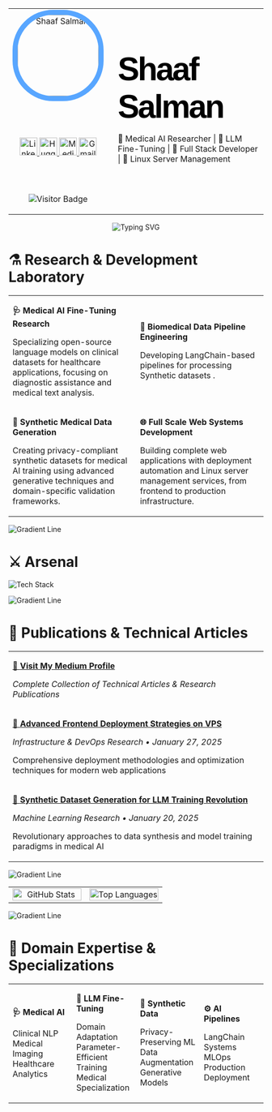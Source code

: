 
<div align="center">

<table width="100%">
<tr>
<td width="180" align="center" valign="middle">
<img src="https://github.com/shaafsalman.png" width="160" height="160" style="border-radius: 80px; border: 10px solid #58A6FF;" alt="Shaaf Salman" />

<br><br>

<a href="https://linkedin.com/in/shaaf-salman-1397512aa" target="_blank">
<img src="https://raw.githubusercontent.com/rahuldkjain/github-profile-readme-generator/master/src/images/icons/Social/linked-in-alt.svg" width="35" height="35" alt="LinkedIn"/>
</a>
<a href="https://huggingface.co/shaafsalman" target="_blank">
<img src="https://huggingface.co/front/assets/huggingface_logo-noborder.svg" width="35" height="35" alt="Hugging Face"/>
</a>
<a href="https://medium.com/@ishaafsalman" target="_blank">
<img src="https://raw.githubusercontent.com/rahuldkjain/github-profile-readme-generator/master/src/images/icons/Social/medium.svg" width="35" height="35" alt="Medium"/>
</a>
<a href="mailto:iamshaafsalman@gmail.com" target="_blank">
<img src="https://upload.wikimedia.org/wikipedia/commons/7/7e/Gmail_icon_%282020%29.svg" width="35" height="35" alt="Gmail"/>
</a>

<br><br>

![Visitor Badge](https://visitor-badge.laobi.icu/badge?page_id=shaafsalman.shaafsalman)
</td>
<td align="left" valign="middle" style="padding-left: 20px;">
<h1 style="font-size: 4rem; font-weight: 900; letter-spacing: -0.05em; margin: 0; font-family: Arial, sans-serif; color: #000;">Shaaf Salman</h1><p>🧬 Medical AI Researcher | 🤖 LLM Fine-Tuning | 🚀 Full Stack Developer | 🔬 Linux Server Management</p>
</td>
</tr>
</table>

![Typing SVG](https://readme-typing-svg.herokuapp.com/?font=Righteous&size=60&center=true&vCenter=true&width=800&height=60&duration=5000&lines=Initializing+Go+Home+Machine;Shaaf+Salman+Connected;)

</div>


# ⚗️ Research & Development Laboratory

<table width="100%">
<tr>
<td width="50%" align="left">

**🩺 Medical AI Fine-Tuning Research**

Specializing open-source language models on clinical datasets for healthcare applications, focusing on diagnostic assistance and medical text analysis.

</td>
<td width="50%" align="left">

**🧠 Biomedical Data Pipeline Engineering**

Developing  LangChain-based pipelines for processing Synthetic datasets .

</td>
</tr>
<tr>
<td width="50%" align="left">

**💎 Synthetic Medical Data Generation**

Creating privacy-compliant synthetic datasets for medical AI training using advanced generative techniques and domain-specific validation frameworks.

</td>
<td width="50%" align="left">

**🌐 Full Scale Web Systems Development**

Building complete web applications with deployment automation and Linux server management services, from frontend to production infrastructure.

</td>
</tr>
</table>

![Gradient Line](https://capsule-render.vercel.app/api?type=rect&color=gradient&customColorList=10,12&height=10&section=header)

# ⚔️ Arsenal

<img src="https://skillicons.dev/icons?i=python,pytorch,tensorflow,sklearn,opencv,fastapi,django,flask,react,vite,tailwind,figma,javascript,bootstrap,redux,nodejs,express,java,spring,mysql,mongodb,firebase,heroku,vercel,netlify,cloudflare,github,git,gradle,notion" alt="Tech Stack" />

![Gradient Line](https://capsule-render.vercel.app/api?type=rect&color=gradient&customColorList=10,12&height=10&section=header)

# 📖 Publications & Technical Articles

<table width="100%">
<tr>
<td align="left">

[📝 **Visit My Medium Profile**](https://medium.com/@ishaafsalman)

*Complete Collection of Technical Articles & Research Publications*

</td>
</tr>
<tr>
<td align="left">

[🚀 **Advanced Frontend Deployment Strategies on VPS**](https://medium.com/@ishaafsalman/d86d51f9401b)

*Infrastructure & DevOps Research • January 27, 2025*

Comprehensive deployment methodologies and optimization techniques for modern web applications

</td>
</tr>
<tr>
<td align="left">

[🧠 **Synthetic Dataset Generation for LLM Training Revolution**](https://medium.com/@ishaafsalman/creating-synthetic-datasets-revolutionizing-the-training-of-llm-1d694245de6f)

*Machine Learning Research • January 20, 2025*

Revolutionary approaches to data synthesis and model training paradigms in medical AI

</td>
</tr>
</table>

![Gradient Line](https://capsule-render.vercel.app/api?type=rect&color=gradient&customColorList=10,12&height=10&section=header)


<div align="center">

<table width="100%">
<tr>
<td width="50%" align="center">
<img width="100%" src="https://github-readme-stats-salesp07.vercel.app/api?username=shaafsalman&count_private=true&show_icons=true&theme=react&rank_icon=github&border_radius=15&bg_color=0D1117&title_color=58A6FF&icon_color=58A6FF&text_color=C9D1D9&border_color=30363D" alt="GitHub Stats" />
</td>
<td width="50%" align="center">
<img width="100%" src="https://github-readme-stats-salesp07.vercel.app/api/top-langs/?username=shaafsalman&hide=HTML&langs_count=8&layout=compact&theme=react&border_radius=15&bg_color=0D1117&title_color=58A6FF&text_color=C9D1D9&border_color=30363D&size_weight=0.5&count_weight=0.5&exclude_repo=github-readme-stats" alt="Top Languages" />
</td>
</tr>
</table>

</div>

![Gradient Line](https://capsule-render.vercel.app/api?type=rect&color=gradient&customColorList=10,12&height=10&section=header)

# 🎯 Domain Expertise & Specializations

<table width="200%">
<tr>
<td width="25%" align="left">

**🩺 Medical AI**

Clinical NLP<br>Medical Imaging<br>Healthcare Analytics

</td>
<td width="25%" align="left">

**🧠 LLM Fine-Tuning**

Domain Adaptation<br>Parameter-Efficient Training<br>Medical Specialization

</td>
<td width="25%" align="left">

**💎 Synthetic Data**

Privacy-Preserving ML<br>Data Augmentation<br>Generative Models

</td>
<td width="25%" align="left">

**⚙️ AI Pipelines**

LangChain Systems<br>MLOps<br>Production Deployment

</td>
</tr>
</table>
